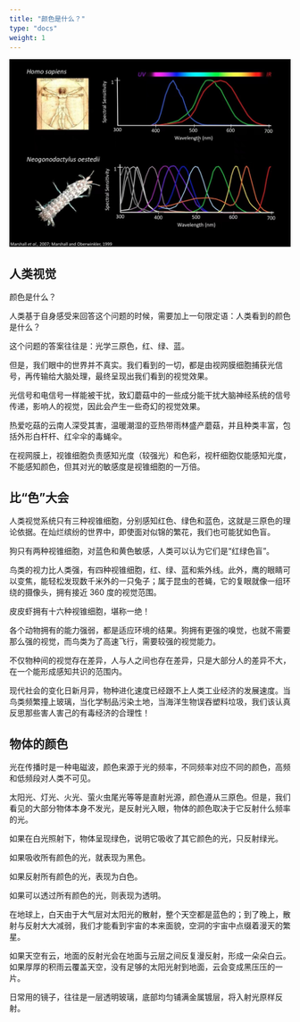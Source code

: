 ```yaml
---
title: "颜色是什么？"
type: "docs"
weight: 1
---
```


![光谱](light.jpg)

## 人类视觉

颜色是什么？

人类基于自身感受来回答这个问题的时候，需要加上一句限定语：人类看到的颜色是什么？

这个问题的答案往往是：光学三原色，红、绿、蓝。

但是，我们眼中的世界并不真实。我们看到的一切，都是由视网膜细胞捕获光信号，再传输给大脑处理，最终呈现出我们看到的视觉效果。

光信号和电信号一样能被干扰，致幻蘑菇中的一些成分能干扰大脑神经系统的信号传递，影响人的视觉，因此会产生一些奇幻的视觉效果。

热爱吃菇的云南人深受其害，温暖潮湿的亚热带雨林盛产蘑菇，并且种类丰富，包括外形白杆杆、红伞伞的毒蝇伞。

在视网膜上，视锥细胞负责感知光度（较强光）和色彩，视杆细胞仅能感知光度，不能感知颜色，但其对光的敏感度是视锥细胞的一万倍。

## 比“色”大会

人类视觉系统只有三种视锥细胞，分别感知红色、绿色和蓝色，这就是三原色的理论依据。在灿烂缤纷的世界中，即使面对似锦的繁花，我们也可能犹如色盲。

狗只有两种视锥细胞，对蓝色和黄色敏感，人类可以认为它们是“红绿色盲”。

鸟类的视力比人类强，有四种视锥细胞，红、绿、蓝和紫外线。此外，鹰的眼睛可以变焦，能轻松发现数千米外的一只兔子；属于昆虫的苍蝇，它的复眼就像一组环绕的摄像头，拥有接近 360 度的视觉范围。

皮皮虾拥有十六种视锥细胞，堪称一绝！

各个动物拥有的能力强弱，都是适应环境的结果。狗拥有更强的嗅觉，也就不需要那么强的视觉，而鸟类为了高速飞行，需要较强的视觉能力。

不仅物种间的视觉存在差异，人与人之间也存在差异，只是大部分人的差异不大，在一个能形成感知共识的范围内。

现代社会的变化日新月异，物种进化速度已经跟不上人类工业经济的发展速度。当鸟类频繁撞上玻璃，当化学制品污染土地，当海洋生物误吞塑料垃圾，我们该认真反思那些害人害己的有毒经济的合理性！

## 物体的颜色

光在传播时是一种电磁波，颜色来源于光的频率，不同频率对应不同的颜色，高频和低频段对人类不可见。

太阳光、灯光、火光、萤火虫尾光等等是直射光源，颜色遵从三原色。但是，我们看见的大部分物体本身不发光，是反射光入眼，物体的颜色取决于它反射什么频率的光。

如果在白光照射下，物体呈现绿色，说明它吸收了其它颜色的光，只反射绿光。

如果吸收所有颜色的光，就表现为黑色。

如果反射所有颜色的光，表现为白色。

如果可以透过所有颜色的光，则表现为透明。

在地球上，白天由于大气层对太阳光的散射，整个天空都是蓝色的；到了晚上，散射与反射大大减弱，我们才能看到宇宙的本来面貌，空洞的宇宙中点缀着漫天的繁星。

如果天空有云，地面的反射光会在地面与云层之间反复漫反射，形成一朵朵白云。如果厚厚的积雨云覆盖天空，没有足够的太阳光射到地面，云会变成黑压压的一片。

日常用的镜子，往往是一层透明玻璃，底部均匀铺满金属镀层，将入射光原样反射。
